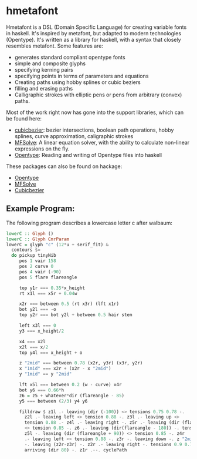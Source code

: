 # hmetafont

Hmetafont is a DSL (Domain Specific Language) for creating variable
fonts in haskell.  It's inspired by metafont, but adapted to modern
technologies (Opentype).  It's written as a library for haskell, with
a syntax that closely resembles metafont.  Some features are:

   * generates standard compliant opentype fonts
   * simple and composite glyphs
   * specifying kerning pairs
   * specifying points in terms of parameters and equations
   * Creating paths using hobby splines or cubic beziers
   * filling and erasing paths
   * Calligraphic strokes with elliptic pens or pens from arbitrary
     (convex) paths.
   
Most of the work right now has gone into the support libraries, which
can be found here:

   * [cubicbezier](https://github.com/kuribas/cubicbezier): bezier
   intersections, boolean path operations, hobby splines, curve
   approximation, caligraphic strokes
   * [MFSolve](https://github.com/kuribas/mfsolve): A linear equation
     solver, with the ability to calculate non-linear expressions on
     the fly.
   * [Opentype](https://github.com/kuribas/haskell-opentype): Reading
     and writing of Opentype files into haskell

These packages can also be found on hackage:

   * [Opentype](http://hackage.haskell.org/package/opentype)
   * [MFSolve](http://hackage.haskell.org/package/mfsolve)
   * [Cubicbezier](http://hackage.haskell.org/package/cubicbezier)

## Example Program:

The following program describes a lowercase letter c after walbaum:

```haskell
lowerC :: Glyph ()
lowerC :: Glyph CmrParam
lowerC = glyph "c" (12*u + serif_fit) &
  contours $=
  do pickup tinyNib
     pos 1 vair 158
     pos 2 curve 0
     pos 4 vair (-90)
     pos 5 flare flareangle

     top y1r === 0.35*x_height
     rt x1l === x5r + 0.04w

     x2r === between 0.5 (rt x3r) (lft x1r)
     bot y2l === -o
     top y2r === bot y2l + between 0.5 hair stem

     left x3l === 0
     y3 === x_height/2

     x4 === x2l
     x2l === x/2
     top y4l === x_height + o

     z "2mid" === between 0.78 (x2r, y3r) (x3r, y2r)
     x "1mid" === x2r + (x2r - x "2mid")
     y "1mid" == y "2mid"

     lft x5l === between 0.2 (w - curve) x4r
     bot y6 === 0.66*h
     z6 = z5 + whatever*dir (flareangle - 85)
     y5 === between (2/3) y4 y6

     filldraw $ z1l .- leaving (dir (-100)) <> tensions 0.75 0.78 -.
       z2l .- leaving left <> tension 0.88 -. z3l .- leaving up <>
       tension 0.88 .- z4l .- leaving right -. z5r .- leaving (dir (flareangle - 90))
       <> tension 0.85 -. z6 .- leaving (dir(flareangle - 180)) -. tension 0.8 -.
       z5l -. leaving (dir (flareangle + 90)) <> tension 0.85 -. z4r
       .- leaving left <> tension 0.88 -. z3r -. leaving down -. z "2mid"
       -. leaving (z2r-z3r) -. z2r .- leaving right -. tensions 0.9 0.75 <>
       arriving (dir 80) -. z1r .--. cyclePath
```
